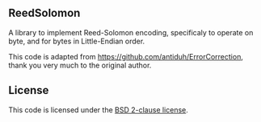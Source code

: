 ## ReedSolomon

A library to implement Reed-Solomon encoding, specificaly to operate on byte, and for bytes in Little-Endian order.

This code is adapted from https://github.com/antiduh/ErrorCorrection, thank you very much to the original author.

## License ##

This code is licensed under the [BSD 2-clause license][1].

[1]: https://opensource.org/licenses/BSD-2-Clause
